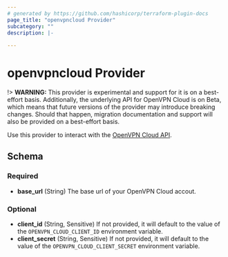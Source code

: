 ```yaml
---
# generated by https://github.com/hashicorp/terraform-plugin-docs
page_title: "openvpncloud Provider"
subcategory: ""
description: |-
  
---
```


# openvpncloud Provider

!> **WARNING:** This provider is experimental and support for it is on a best-effort basis. Additionally, the underlying API for OpenVPN Cloud is on Beta, which means that future versions of the provider may introduce breaking changes. Should that happen, migration documentation and support will also be provided on a best-effort basis.

Use this provider to interact with the [OpenVPN Cloud API](https://openvpn.net/cloud-docs/api-guide/).

<!-- schema generated by tfplugindocs -->
## Schema

### Required

- **base_url** (String) The base url of your OpenVPN Cloud accout.

### Optional

- **client_id** (String, Sensitive) If not provided, it will default to the value of the `OPENVPN_CLOUD_CLIENT_ID` environment variable.
- **client_secret** (String, Sensitive) If not provided, it will default to the value of the `OPENVPN_CLOUD_CLIENT_SECRET` environment variable.
